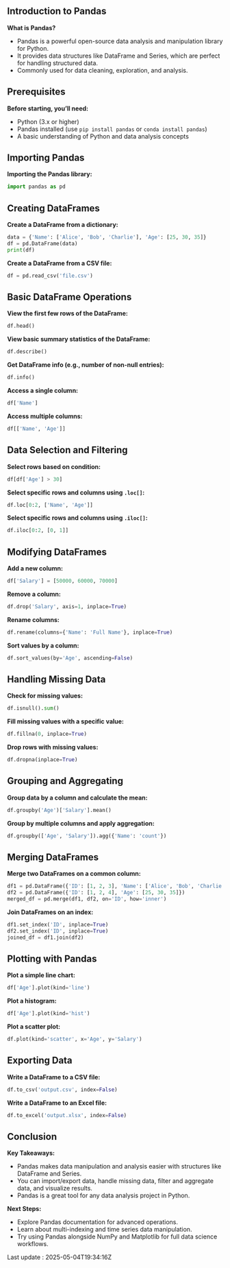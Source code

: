 
## Introduction to Pandas
**What is Pandas?**
- Pandas is a powerful open-source data analysis and manipulation library for Python.
- It provides data structures like DataFrame and Series, which are perfect for handling structured data.
- Commonly used for data cleaning, exploration, and analysis.

## Prerequisites
**Before starting, you’ll need:**
- Python (3.x or higher)
- Pandas installed (use `pip install pandas` or `conda install pandas`)
- A basic understanding of Python and data analysis concepts

## Importing Pandas
**Importing the Pandas library:**
```python
import pandas as pd
```

## Creating DataFrames
**Create a DataFrame from a dictionary:**
```python
data = {'Name': ['Alice', 'Bob', 'Charlie'], 'Age': [25, 30, 35]}
df = pd.DataFrame(data)
print(df)
```

**Create a DataFrame from a CSV file:**
```python
df = pd.read_csv('file.csv')
```

## Basic DataFrame Operations
**View the first few rows of the DataFrame:**
```python
df.head()
```

**View basic summary statistics of the DataFrame:**
```python
df.describe()
```

**Get DataFrame info (e.g., number of non-null entries):**
```python
df.info()
```

**Access a single column:**
```python
df['Name']
```

**Access multiple columns:**
```python
df[['Name', 'Age']]
```

## Data Selection and Filtering
**Select rows based on condition:**
```python
df[df['Age'] > 30]
```

**Select specific rows and columns using `.loc[]`:**
```python
df.loc[0:2, ['Name', 'Age']]
```

**Select specific rows and columns using `.iloc[]`:**
```python
df.iloc[0:2, [0, 1]]
```

## Modifying DataFrames
**Add a new column:**
```python
df['Salary'] = [50000, 60000, 70000]
```

**Remove a column:**
```python
df.drop('Salary', axis=1, inplace=True)
```

**Rename columns:**
```python
df.rename(columns={'Name': 'Full Name'}, inplace=True)
```

**Sort values by a column:**
```python
df.sort_values(by='Age', ascending=False)
```

## Handling Missing Data
**Check for missing values:**
```python
df.isnull().sum()
```

**Fill missing values with a specific value:**
```python
df.fillna(0, inplace=True)
```

**Drop rows with missing values:**
```python
df.dropna(inplace=True)
```

## Grouping and Aggregating
**Group data by a column and calculate the mean:**
```python
df.groupby('Age')['Salary'].mean()
```

**Group by multiple columns and apply aggregation:**
```python
df.groupby(['Age', 'Salary']).agg({'Name': 'count'})
```

## Merging DataFrames
**Merge two DataFrames on a common column:**
```python
df1 = pd.DataFrame({'ID': [1, 2, 3], 'Name': ['Alice', 'Bob', 'Charlie']})
df2 = pd.DataFrame({'ID': [1, 2, 4], 'Age': [25, 30, 35]})
merged_df = pd.merge(df1, df2, on='ID', how='inner')
```

**Join DataFrames on an index:**
```python
df1.set_index('ID', inplace=True)
df2.set_index('ID', inplace=True)
joined_df = df1.join(df2)
```

## Plotting with Pandas
**Plot a simple line chart:**
```python
df['Age'].plot(kind='line')
```

**Plot a histogram:**
```python
df['Age'].plot(kind='hist')
```

**Plot a scatter plot:**
```python
df.plot(kind='scatter', x='Age', y='Salary')
```

## Exporting Data
**Write a DataFrame to a CSV file:**
```python
df.to_csv('output.csv', index=False)
```

**Write a DataFrame to an Excel file:**
```python
df.to_excel('output.xlsx', index=False)
```

## Conclusion
**Key Takeaways:**
- Pandas makes data manipulation and analysis easier with structures like DataFrame and Series.
- You can import/export data, handle missing data, filter and aggregate data, and visualize results.
- Pandas is a great tool for any data analysis project in Python.

**Next Steps:**
- Explore Pandas documentation for advanced operations.
- Learn about multi-indexing and time series data manipulation.
- Try using Pandas alongside NumPy and Matplotlib for full data science workflows.


Last update : 2025-05-04T19:34:16Z
